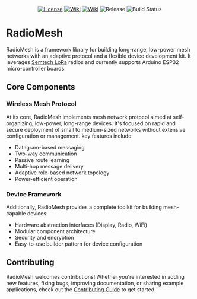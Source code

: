 <p align="center">
  <a href="https://www.apache.org/licenses/LICENSE-2.0"><img src="https://img.shields.io/badge/License-Apache2-0AC0E9.svg" alt="License"></a>
  <a href="https://github.com/amirna2/RadioMesh/wiki"><img src="https://img.shields.io/badge/Read-Wiki-50dda0" alt="Wiki"></a>
  <a href="https://github.com/amirna2/RadioMesh/html/index.html"><img src="https://img.shields.io/badge/API-Doc-50dda0" alt="Wiki"></a>
  <img src="https://img.shields.io/github/v/release/RadioMesh/RadioMesh?label=Release&color=10ccff" alt="Release">
  <img src="https://github.com/amirna2/RadioMesh/actions/workflows/main_ci.yml/badge.svg" alt="Build Status">
</p>


# RadioMesh
RadioMesh is a framework library for building long-range, low-power mesh networks with an adaptive protocol and a flexible device development kit.
It leverages [Semtech LoRa](https://www.semtech.com/lora) radios and currently supports Arduino ESP32 micro-controller boards.

## Core Components

### Wireless Mesh Protocol
At its core, RadioMesh implements  mesh network protocol aimed at self-organizing, low-power, long-range devices. It's focused on rapid and secure deployment of small to medium-sized networks without extensive configuration or management. key features include:

- Datagram-based messaging
- Two-way communication
- Passive route learning
- Multi-hop message delivery
- Adaptive role-based network topology
- Power-efficient operation

### Device Framework
Additionally, RadioMesh provides a complete toolkit for building mesh-capable devices:
- Hardware abstraction interfaces (Display, Radio, WiFi)
- Modular component architecture
- Security and encryption
- Easy-to-use builder pattern for device configuration

## Contributing
RadioMesh welcomes contributions! Whether you're interested in adding new features, fixing bugs, improving documentation, or sharing example applications, check out the [Contributing Guide](CONTRIBUTING.md) to get started.
